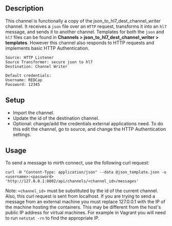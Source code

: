 ## Description
This channel is functionally  a copy of the json_to_hl7_dest_channel_writer channel. It receives a `json` file over an `HTTP` request, transforms it into an `hl7` message, and sends it to another channel. Templates for both the `json` and `hl7` files can be found in **Channels > json_to_hl7_dest_channel_writer > templates**. However this channel also responds to HTTP requests and implements basic HTTP Authentication.

    Source: HTTP Listener
    Source Transformer: secure json to hl7
    Destination: Channel Writer

    Default credentials:
    Username: REDCap
    Password: 12345

## Setup
- Import the channel.
- Update the id of the destination channel.
- Optional: change/add the credentials external applications need. To do this edit the channel, go to source, and change the HTTP Authentication settings.

## Usage
To send a message to mirth connect, use the following curl request:

    curl -H "Content-Type: application/json" --data @json_template.json -u <username>:<password> 'http://127.0.0.1:8002/api/channels/<channel_id>/messages'

Note: `<channel_id>` must be substituted by the id of the current channel. Also, this curl request is sent from localhost. If you are trying to send a message from an external machine you must replace 127.0.0.1 with the IP of the machine hosting the containers. This may be different from the host's public IP address for virtual machines. For example in Vagrant you will need to run `netstat -rn` to find the appropriate IP.
